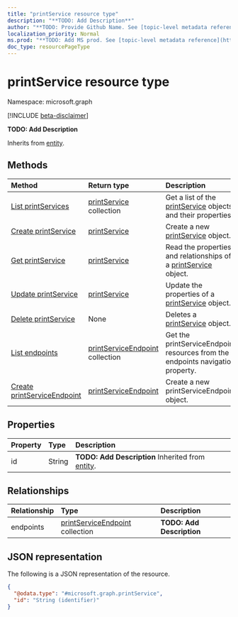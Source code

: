 ```yaml
---
title: "printService resource type"
description: "**TODO: Add Description**"
author: "**TODO: Provide Github Name. See [topic-level metadata reference](https://msgo.azurewebsites.net/add/document/guidelines/metadata.html#topic-level-metadata)**"
localization_priority: Normal
ms.prod: "**TODO: Add MS prod. See [topic-level metadata reference](https://msgo.azurewebsites.net/add/document/guidelines/metadata.html#topic-level-metadata)**"
doc_type: resourcePageType
---
```


# printService resource type

Namespace: microsoft.graph

[!INCLUDE [beta-disclaimer](../../includes/beta-disclaimer.md)]

**TODO: Add Description**


Inherits from [entity](../resources/entity.md).

## Methods
|Method|Return type|Description|
|:---|:---|:---|
|[List printServices](../api/printservice-list.md)|[printService](../resources/printservice.md) collection|Get a list of the [printService](../resources/printservice.md) objects and their properties.|
|[Create printService](../api/printservice-create.md)|[printService](../resources/printservice.md)|Create a new [printService](../resources/printservice.md) object.|
|[Get printService](../api/printservice-get.md)|[printService](../resources/printservice.md)|Read the properties and relationships of a [printService](../resources/printservice.md) object.|
|[Update printService](../api/printservice-update.md)|[printService](../resources/printservice.md)|Update the properties of a [printService](../resources/printservice.md) object.|
|[Delete printService](../api/printservice-delete.md)|None|Deletes a [printService](../resources/printservice.md) object.|
|[List endpoints](../api/printservice-list-endpoints.md)|[printServiceEndpoint](../resources/printserviceendpoint.md) collection|Get the printServiceEndpoint resources from the endpoints navigation property.|
|[Create printServiceEndpoint](../api/printservice-post-endpoints.md)|[printServiceEndpoint](../resources/printserviceendpoint.md)|Create a new printServiceEndpoint object.|

## Properties
|Property|Type|Description|
|:---|:---|:---|
|id|String|**TODO: Add Description** Inherited from [entity](../resources/entity.md).|

## Relationships
|Relationship|Type|Description|
|:---|:---|:---|
|endpoints|[printServiceEndpoint](../resources/printserviceendpoint.md) collection|**TODO: Add Description**|

## JSON representation
The following is a JSON representation of the resource.
<!-- {
  "blockType": "resource",
  "keyProperty": "id",
  "@odata.type": "microsoft.graph.printService",
  "baseType": "microsoft.graph.entity",
  "openType": false
}
-->
``` json
{
  "@odata.type": "#microsoft.graph.printService",
  "id": "String (identifier)"
}
```

